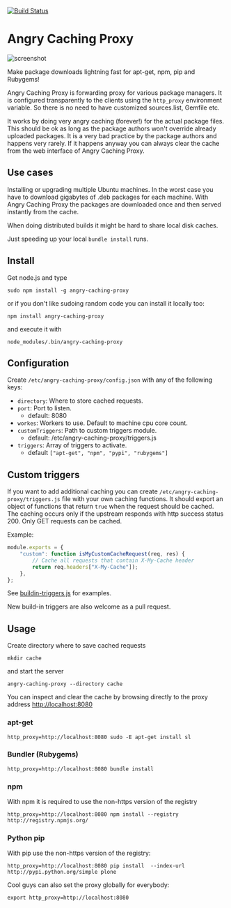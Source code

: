 [![Build Status](https://travis-ci.org/epeli/angry-caching-proxy.png?branch=master)](https://travis-ci.org/epeli/angry-caching-proxy)

# Angry Caching Proxy

![screenshot](https://github.com/epeli/angry-caching-proxy/raw/master/extra/screenshot.png)

Make package downloads lightning fast for apt-get, npm, pip and Rubygems!

Angry Caching Proxy is forwarding proxy for various package managers. It is
configured transparently to the clients using the `http_proxy` environment
variable. So there is no need to have customized sources.list, Gemfile etc.

It works by doing very angry caching (forever!) for the actual package files.
This should be ok as long as the package authors won't override already
uploaded packages. It is a very bad practice by the package authors and happens
very rarely. If it happens anyway you can always clear the cache from the web
interface of Angry Caching Proxy.

## Use cases

Installing or upgrading multiple Ubuntu machines. In the worst case you have to
download gigabytes of .deb packages for each machine. With Angry Caching Proxy
the packages are downloaded once and then served instantly from the cache.

When doing distributed builds it might be hard to share local disk caches.

Just speeding up your local `bundle install` runs.


## Install

Get node.js and type

    sudo npm install -g angry-caching-proxy

or if you don't like sudoing random code you can install it locally too:

    npm install angry-caching-proxy

and execute it with

    node_modules/.bin/angry-caching-proxy

## Configuration

Create `/etc/angry-caching-proxy/config.json` with any of the following keys:

  - `directory`: Where to store cached requests.
  - `port`: Port to listen.
    - default: 8080
  - `workes`: Workers to use. Default to machine cpu core count.
  - `customTriggers`: Path to custom triggers module.
    - default: /etc/angry-caching-proxy/triggers.js
  - `triggers`: Array of triggers to activate.
    - default `["apt-get", "npm", "pypi", "rubygems"]`


## Custom triggers

 If you want to add additional caching you can create
 `/etc/angry-caching-proxy/triggers.js` file with your own caching functions.
 It should export an object of functions that return `true` when the request
 should be cached. The caching occurs only if the upstream responds with http
 success status 200. Only GET requests can be cached.

Example:

```javascript
module.exports = {
    "custom": function isMyCustomCacheRequest(req, res) {
        // Cache all requests that contain X-My-Cache header
        return req.headers["X-My-Cache"]);
    },
};

```

See
[buildin-triggers.js](https://github.com/epeli/angry-caching-proxy/blob/master/buildin-triggers.js)
for examples.

New build-in triggers are also welcome as a pull request.

## Usage

Create directory where to save cached requests

    mkdir cache

and start the server

    angry-caching-proxy --directory cache

You can inspect and clear the cache by browsing directly to the proxy address
<http://localhost:8080>

### apt-get

    http_proxy=http://localhost:8080 sudo -E apt-get install sl

### Bundler (Rubygems)

    http_proxy=http://localhost:8080 bundle install

### npm

With npm it is required to use the non-https version of the registry

    http_proxy=http://localhost:8080 npm install --registry http://registry.npmjs.org/

### Python pip

With pip use the non-https version of the registry:

    http_proxy=http://localhost:8080 pip install  --index-url http://pypi.python.org/simple plone

Cool guys can also set the proxy globally for everybody:

    export http_proxy=http://localhost:8080

